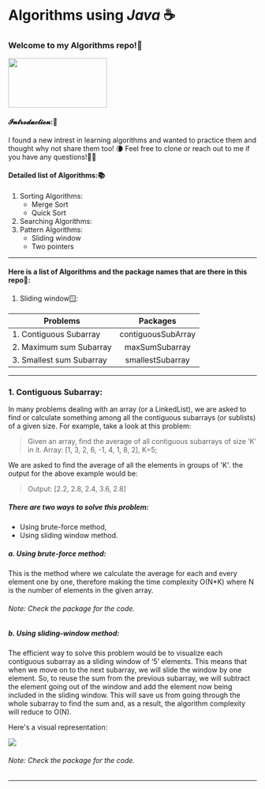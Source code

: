 # Algorithms using *Java* ☕ 
### Welcome to my Algorithms repo!🎍
<img src = "https://i.pinimg.com/originals/cb/67/e9/cb67e94f7dc44ac7ea0c333a8e44fc1f.gif" width = "200" height = "100" />

#### 𝓘𝓷𝓽𝓻𝓸𝓭𝓾𝓬𝓽𝓲𝓸𝓷:📔
I found a new intrest in learning algorithms and wanted to practice them and thought why not share them too! 🌘
Feel free to clone or reach out to me if you have any questions!✍🏼

#### Detailed list of Algorithms:📚
1. Sorting Algorithms:
    * Merge Sort
    * Quick Sort
2. Searching Algorithms:
3. Pattern Algorithms:
    * Sliding window
    * Two pointers

---

#### Here is a list of Algorithms and the package names that are there in this repo📓:
1. Sliding window🪟: 

| Problems  | Packages  |
|---|:---:|
|1. Contiguous Subarray | contiguousSubArray |
|2. Maximum sum Subarray | maxSumSubarray |
|3. Smallest sum Subarray   | smallestSubarray  |

---
### 1. Contiguous Subarray:
In many problems dealing with an array (or a LinkedList), we are asked to find or calculate something among all the contiguous subarrays (or sublists) of a given size. For example, take a look at this problem:

> Given an array, find the average of all contiguous subarrays of size ‘K’ in it.
Array: [1, 3, 2, 6, -1, 4, 1, 8, 2], K=5;

We are asked to find the average of all the elements in groups of 'K'.
the output for the above example would be:

> Output: [2.2, 2.8, 2.4, 3.6, 2.8]

##### There are two ways to solve this problem:
* Using brute-force method,
* Using sliding window method.

##### a. Using brute-force method:
This is the method where we calculate the average for each and every element one by one, therefore making the time complexity O(N*K) where N is the number of elements in the given array.
###### Note: Check the package for the code. 

##### b. Using sliding-window method:
The efficient way to solve this problem would be to visualize each contiguous subarray as a sliding window of ‘5’ elements. This means that when we move on to the next subarray, we will slide the window by one element. So, to reuse the sum from the previous subarray, we will subtract the element going out of the window and add the element now being included in the sliding window. This will save us from going through the whole subarray to find the sum and, as a result, the algorithm complexity will reduce to O(N).

Here's a visual representation:

<img src = "https://miro.medium.com/max/567/1*0BP5ffOsjx4CnzAy-q788A.png"/>

###### Note: Check the package for the code.
---



